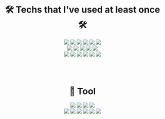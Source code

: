 <div align=center><h1>🛠 Techs that I've used at least once 🛠</h1></div>

<div align="center">
  <img src="https://img.shields.io/badge/Java-007396?style=for-the-badge&logo=Java&logoColor=white"/>
  <img src="https://img.shields.io/badge/Python-3776AB?style=for-the-badge&logo=Python&logoColor=white"/>
  <img src="https://img.shields.io/badge/C++-00599C?style=for-the-badge&logo=Cplusplus&logoColor=white"/>
  <img src="https://img.shields.io/badge/C%23-239120?style=for-the-badge&logo=Csharp&logoColor=white"/>
  <img src="https://img.shields.io/badge/Java Script-F7DF1E?style=for-the-badge&logo=JavaScript&logoColor=white"/>
  <img src="https://img.shields.io/badge/node.js-339933?style=for-the-badge&logo=Node.js&logoColor=white">
</div>

<div align="center">
  <img src="https://img.shields.io/badge/Spring-6DB33F?style=for-the-badge&logo=Spring&logoColor=white"/>
  <img src="https://img.shields.io/badge/Spring Boot-6DB33F?style=for-the-badge&logo=SpringBoot&logoColor=white"/>
  <img src="https://img.shields.io/badge/Linux-FCC624?style=for-the-badge&logo=Linux&logoColor=white"/>
  <img src="https://img.shields.io/badge/MySQL-4479A1?style=for-the-badge&logo=MySQL&logoColor=white"/>
  <img src="https://img.shields.io/badge/MariaDB-003545?style=for-the-badge&logo=Maria DB&logoColor=white"/>
</div>

<div align="center">
  <img src="https://img.shields.io/badge/CSS3-1572B6?style=for-the-badge&logo=CSS3&logoColor=white"/>
  <img src="https://img.shields.io/badge/HTML5-E34F26?style=for-the-badge&logo=HTML5&logoColor=white"/>
  <img src="https://img.shields.io/badge/AWS-232F3E?style=for-the-badge&logo=AmazonAWS&logoColor=white"/>
  <img src="https://img.shields.io/badge/Amazon EC2-FF9900?style=for-the-badge&logo=AmazonEC2&logoColor=white"/>
  <img src="https://img.shields.io/badge/Amazon S3-569A31?style=for-the-badge&logo=AmazonS3&logoColor=white"/>
  <img src="https://img.shields.io/badge/Android Studio-3DDC84?style=for-the-badge&logo=AndroidStudio&logoColor=white"/>
</div>

<br>
<br><br>
<div align=center><h1>🔨 Tool</h1></div>

<div align="center">
  <img src="https://img.shields.io/badge/Visual Studio-5C2D91?style=for-the-badge&logo=VisualStudio&logoColor=white"/>
  <img src="https://img.shields.io/badge/Visual Studio Code-007ACC?style=for-the-badge&logo=VisualStudioCode&logoColor=white"/>
  <img src="https://img.shields.io/badge/Virtual Box-183A61?style=for-the-badge&logo=VirtualBox&logoColor=white"/>
  <img src="https://img.shields.io/badge/CentOS-262577?style=for-the-badge&logo=CentOS&logoColor=white"/>
</div>

<div align="center">
  <img src="https://img.shields.io/badge/Eclipse IDE-2C2255?style=for-the-badge&logo=EclipseIDE&logoColor=white"/>
  <img src="https://img.shields.io/badge/Apache Tomcat-F8DC75?style=for-the-badge&logo=ApacheTomcat&logoColor=white"/>
  <img src="https://img.shields.io/badge/GitHub-181717?style=for-the-badge&logo=GitHub&logoColor=white"/>
  <img src="https://img.shields.io/badge/git-F05032?style=for-the-badge&logo=git&logoColor=white">
  <img src="https://img.shields.io/badge/Notion-000000?style=for-the-badge&logo=Notion&logoColor=white"/>
  <img src="https://img.shields.io/badge/Slack-4A154B?style=for-the-badge&logo=Slack&logoColor=white"/>
</div>


<!--
**ddoddo1228/ddoddo1228** is a ✨ _special_ ✨ repository because its `README.md` (this file) appears on your GitHub profile.

Here are some ideas to get you started:

- 🔭 I’m currently working on ...
- 🌱 I’m currently learning ...
- 👯 I’m looking to collaborate on ...
- 🤔 I’m looking for help with ...
- 💬 Ask me about ...
- 📫 How to reach me: ...
- 😄 Pronouns: ...
- ⚡ Fun fact: ...
-->

